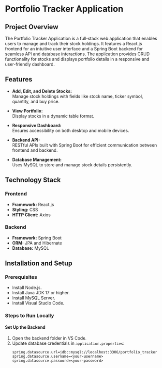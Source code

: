 # Portfolio Tracker Application

## Project Overview
The Portfolio Tracker Application is a full-stack web application that enables users to manage and track their stock holdings. It features a React.js frontend for an intuitive user interface and a Spring Boot backend for seamless API and database interactions. The application provides CRUD functionality for stocks and displays portfolio details in a responsive and user-friendly dashboard.

## Features
- **Add, Edit, and Delete Stocks:**  
  Manage stock holdings with fields like stock name, ticker symbol, quantity, and buy price.
  
- **View Portfolio:**  
  Display stocks in a dynamic table format.
  
- **Responsive Dashboard:**  
  Ensures accessibility on both desktop and mobile devices.
  
- **Backend API:**  
  RESTful APIs built with Spring Boot for efficient communication between frontend and backend.
  
- **Database Management:**  
  Uses MySQL to store and manage stock details persistently.

## Technology Stack
### Frontend
- **Framework:** React.js
- **Styling:** CSS
- **HTTP Client:** Axios

### Backend
- **Framework:** Spring Boot
- **ORM:** JPA and Hibernate
- **Database:** MySQL

## Installation and Setup

### Prerequisites
- Install Node.js.
- Install Java JDK 17 or higher.
- Install MySQL Server.
- Install Visual Studio Code.

### Steps to Run Locally

#### Set Up the Backend
1. Open the backend folder in VS Code.
2. Update database credentials in `application.properties`:
   ```properties
   spring.datasource.url=jdbc:mysql://localhost:3306/portfolio_tracker
   spring.datasource.username=<your-username>
   spring.datasource.password=<your-password>
